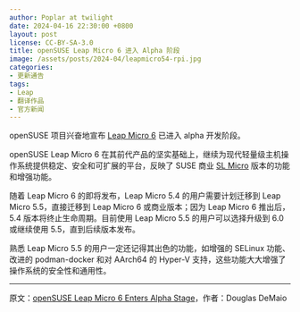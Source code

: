 ```yaml
---
author: Poplar at twilight
date: 2024-04-16 22:30:00 +0800
layout: post
license: CC-BY-SA-3.0
title: openSUSE Leap Micro 6 进入 Alpha 阶段
image: /assets/posts/2024-04/leapmicro54-rpi.jpg
categories:
- 更新通告
tags:
- Leap
- 翻译作品
- 官方新闻
---
```


openSUSE 项目兴奋地宣布 [Leap Micro 6] 已进入 alpha 开发阶段。

[Leap Micro 6]: https://get.opensuse.org/leapmicro/6.0/

openSUSE Leap Micro 6 在其前代产品的坚实基础上，继续为现代轻量级主机操作系统提供稳定、安全和可扩展的平台，反映了 SUSE 商业 [SL Micro] 版本的功能和增强功能。

[SL Micro]: https://www.suse.com/products/micro/

随着 Leap Micro 6 的即将发布，Leap Micro 5.4 的用户需要计划迁移到 Leap Micro 5.5，直接迁移到 Leap Micro 6 或商业版本；因为 Leap Micro 6 推出后，5.4 版本将终止生命周期。目前使用 Leap Micro 5.5 的用户可以选择升级到 6.0 或继续使用 5.5，直到后续版本发布。

熟悉 Leap Micro 5.5 的用户一定还记得其出色的功能，如增强的 SELinux 功能、改进的 podman-docker 和对 AArch64 的 Hyper-V 支持，这些功能大大增强了操作系统的安全性和通用性。

----

原文：[openSUSE Leap Micro 6 Enters Alpha Stage](https://news.opensuse.org/2024/04/15/os-leap-micro-enters-alpha/)，作者：Douglas DeMaio